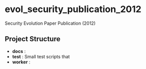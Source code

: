 evol_security_publication_2012
==============================

Security Evolution Paper Publication (2012)

## Project Structure ##

* **docs**   : 
* **test**   : Small test scripts that 
* **worker** : 

